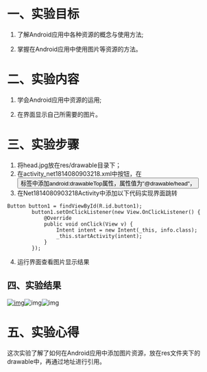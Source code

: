 # 一、实验目标

1. 了解Android应用中各种资源的概念与使用方法;

2. 掌握在Android应用中使用图片等资源的方法。

# 二、实验内容

1. 学会Android应用中资源的运用;

2. 在界面显示自己所需要的图片。

# 三、实验步骤

1. 将head.jpg放在res/drawable目录下；
2. 在activity_net1814080903218.xml中按钮，在<Button>标签中添加android:drawableTop属性，属性值为"@drawable/head"，
3. 在Net1814080903218Activity中添加以下代码实现界面跳转
```
Button button1 = findViewById(R.id.button1);
        button1.setOnClickListener(new View.OnClickListener() {
            @Override
            public void onClick(View v) {
                Intent intent = new Intent(_this, info.class);
                _this.startActivity(intent);
            }
        });
```
4. 运行界面查看图片显示结果

## 四、实验结果

[![img](file:///C:\Users\wumu\AppData\Local\Temp\ksohtml15696\wps3.png)](https://github.com/tillsunrise/android-labs-2020/blob/master/students/net1814080903202/lab3.png)![img](file:///C:\Users\wumu\AppData\Local\Temp\ksohtml15696\wps4.jpg)![img](file:///C:\Users\wumu\AppData\Local\Temp\ksohtml15696\wps5.jpg)

 

# 五、实验心得

这次实验了解了如何在Android应用中添加图片资源，放在res文件夹下的drawable中，再通过地址进行引用。

 